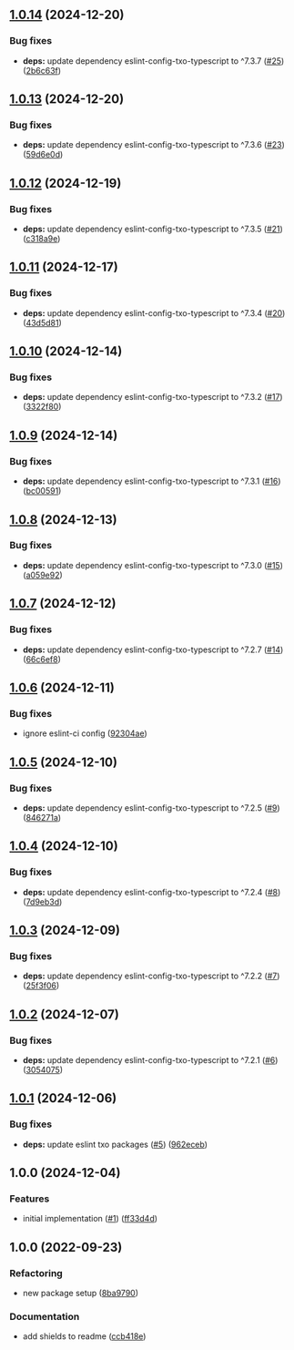 ## [1.0.14](https://github.com/technology-studio/eslint-config-txo-package-react/compare/v1.0.13...v1.0.14) (2024-12-20)


### Bug fixes

* **deps:** update dependency eslint-config-txo-typescript to ^7.3.7 ([#25](https://github.com/technology-studio/eslint-config-txo-package-react/issues/25)) ([2b6c63f](https://github.com/technology-studio/eslint-config-txo-package-react/commit/2b6c63fd7bbc22fed4acda453b04079526d3d47a))

## [1.0.13](https://github.com/technology-studio/eslint-config-txo-package-react/compare/v1.0.12...v1.0.13) (2024-12-20)


### Bug fixes

* **deps:** update dependency eslint-config-txo-typescript to ^7.3.6 ([#23](https://github.com/technology-studio/eslint-config-txo-package-react/issues/23)) ([59d6e0d](https://github.com/technology-studio/eslint-config-txo-package-react/commit/59d6e0dced085c23ec4f5f284c98c0488ea5c0fd))

## [1.0.12](https://github.com/technology-studio/eslint-config-txo-package-react/compare/v1.0.11...v1.0.12) (2024-12-19)


### Bug fixes

* **deps:** update dependency eslint-config-txo-typescript to ^7.3.5 ([#21](https://github.com/technology-studio/eslint-config-txo-package-react/issues/21)) ([c318a9e](https://github.com/technology-studio/eslint-config-txo-package-react/commit/c318a9e3c48559706d740aa63085f23ed92f7286))

## [1.0.11](https://github.com/technology-studio/eslint-config-txo-package-react/compare/v1.0.10...v1.0.11) (2024-12-17)


### Bug fixes

* **deps:** update dependency eslint-config-txo-typescript to ^7.3.4 ([#20](https://github.com/technology-studio/eslint-config-txo-package-react/issues/20)) ([43d5d81](https://github.com/technology-studio/eslint-config-txo-package-react/commit/43d5d815be81a845ccc1f49bc83473e354daa44a))

## [1.0.10](https://github.com/technology-studio/eslint-config-txo-package-react/compare/v1.0.9...v1.0.10) (2024-12-14)


### Bug fixes

* **deps:** update dependency eslint-config-txo-typescript to ^7.3.2 ([#17](https://github.com/technology-studio/eslint-config-txo-package-react/issues/17)) ([3322f80](https://github.com/technology-studio/eslint-config-txo-package-react/commit/3322f8033f22c798e97345aaa82bfd51b4cf5a69))

## [1.0.9](https://github.com/technology-studio/eslint-config-txo-package-react/compare/v1.0.8...v1.0.9) (2024-12-14)


### Bug fixes

* **deps:** update dependency eslint-config-txo-typescript to ^7.3.1 ([#16](https://github.com/technology-studio/eslint-config-txo-package-react/issues/16)) ([bc00591](https://github.com/technology-studio/eslint-config-txo-package-react/commit/bc005913db8393154b3bb6b3dfcfd00ad2e3b867))

## [1.0.8](https://github.com/technology-studio/eslint-config-txo-package-react/compare/v1.0.7...v1.0.8) (2024-12-13)


### Bug fixes

* **deps:** update dependency eslint-config-txo-typescript to ^7.3.0 ([#15](https://github.com/technology-studio/eslint-config-txo-package-react/issues/15)) ([a059e92](https://github.com/technology-studio/eslint-config-txo-package-react/commit/a059e926f5ecb9f7383d3aa023d700ea1863e825))

## [1.0.7](https://github.com/technology-studio/eslint-config-txo-package-react/compare/v1.0.6...v1.0.7) (2024-12-12)


### Bug fixes

* **deps:** update dependency eslint-config-txo-typescript to ^7.2.7 ([#14](https://github.com/technology-studio/eslint-config-txo-package-react/issues/14)) ([66c6ef8](https://github.com/technology-studio/eslint-config-txo-package-react/commit/66c6ef80e8f0a2780edbc59a9986ea4403fcde5b))

## [1.0.6](https://github.com/technology-studio/eslint-config-txo-package-react/compare/v1.0.5...v1.0.6) (2024-12-11)


### Bug fixes

* ignore eslint-ci config ([92304ae](https://github.com/technology-studio/eslint-config-txo-package-react/commit/92304aed49d031373dc0ac613cba043ab23875e9))

## [1.0.5](https://github.com/technology-studio/eslint-config-txo-package-react/compare/v1.0.4...v1.0.5) (2024-12-10)


### Bug fixes

* **deps:** update dependency eslint-config-txo-typescript to ^7.2.5 ([#9](https://github.com/technology-studio/eslint-config-txo-package-react/issues/9)) ([846271a](https://github.com/technology-studio/eslint-config-txo-package-react/commit/846271a2e370c2729026c39a45ec49e1e54f93e0))

## [1.0.4](https://github.com/technology-studio/eslint-config-txo-package-react/compare/v1.0.3...v1.0.4) (2024-12-10)


### Bug fixes

* **deps:** update dependency eslint-config-txo-typescript to ^7.2.4 ([#8](https://github.com/technology-studio/eslint-config-txo-package-react/issues/8)) ([7d9eb3d](https://github.com/technology-studio/eslint-config-txo-package-react/commit/7d9eb3dafe7499db5d2c3e7e2be9660d96015e50))

## [1.0.3](https://github.com/technology-studio/eslint-config-txo-package-react/compare/v1.0.2...v1.0.3) (2024-12-09)


### Bug fixes

* **deps:** update dependency eslint-config-txo-typescript to ^7.2.2 ([#7](https://github.com/technology-studio/eslint-config-txo-package-react/issues/7)) ([25f3f06](https://github.com/technology-studio/eslint-config-txo-package-react/commit/25f3f06d9cbc044c1e94b9747164578ea9c32819))

## [1.0.2](https://github.com/technology-studio/eslint-config-txo-package-react/compare/v1.0.1...v1.0.2) (2024-12-07)


### Bug fixes

* **deps:** update dependency eslint-config-txo-typescript to ^7.2.1 ([#6](https://github.com/technology-studio/eslint-config-txo-package-react/issues/6)) ([3054075](https://github.com/technology-studio/eslint-config-txo-package-react/commit/3054075c5365c2fd39ffb4df7208b125e4336efc))

## [1.0.1](https://github.com/technology-studio/eslint-config-txo-package-react/compare/v1.0.0...v1.0.1) (2024-12-06)


### Bug fixes

* **deps:** update eslint txo packages ([#5](https://github.com/technology-studio/eslint-config-txo-package-react/issues/5)) ([962eceb](https://github.com/technology-studio/eslint-config-txo-package-react/commit/962eceb5956eeaa9b28d5c5c653702e3eef5e0a7))

## 1.0.0 (2024-12-04)


### Features

* initial implementation ([#1](https://github.com/technology-studio/eslint-config-txo-package-react/issues/1)) ([ff33d4d](https://github.com/technology-studio/eslint-config-txo-package-react/commit/ff33d4dc812c94107b2a69960de771eb7401e956))

## 1.0.0 (2022-09-23)


### Refactoring

* new package setup ([8ba9790](https://github.com/technology-studio/test-boilerplate-typescript/commit/8ba9790d43e1a53a0d39bcc268a23590e1e1fd9b))


### Documentation

* add shields to readme ([ccb418e](https://github.com/technology-studio/test-boilerplate-typescript/commit/ccb418ec82cb08860d2b5aa590d4e21ed7f145c2))
